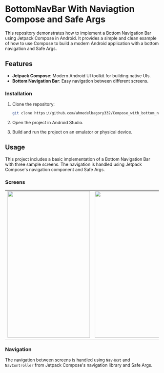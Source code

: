 # BottomNavBar With Naviagtion Compose and Safe Args


This repository demonstrates how to implement a Bottom Navigation Bar using Jetpack Compose in Android. It provides a simple and clean example of how to use Compose to build a modern Android application with a bottom navigation and Safe Args.

## Features

- **Jetpack Compose**: Modern Android UI toolkit for building native UIs.
- **Bottom Navigation Bar**: Easy navigation between different screens.


### Installation

1. Clone the repository:
    ```sh
    git clone https://github.com/ahmedelbagory332/Compose_with_bottom_navBar.git
    ```

2. Open the project in Android Studio.

3. Build and run the project on an emulator or physical device.

## Usage

This project includes a basic implementation of a Bottom Navigation Bar with three sample screens. The navigation is handled using Jetpack Compose's navigation component and Safe Args.

### Screens

<table>
  <tr>
    <td><img src="https://github.com/user-attachments/assets/863e69fc-2682-4e96-b40c-a1b822256887" width=270 height=480></td>
    <td><img src="https://github.com/user-attachments/assets/3281abdb-9c03-4874-ad23-d540a91ed406" width=270 height=480></td>
    <td><img src="https://github.com/user-attachments/assets/222b4d01-7693-429b-8f5c-87eb91aaf5a8" width=270 height=480></td>
   </tr>
 </table>

### Navigation

The navigation between screens is handled using `NavHost` and `NavController` from Jetpack Compose's navigation library and Safe Args.

